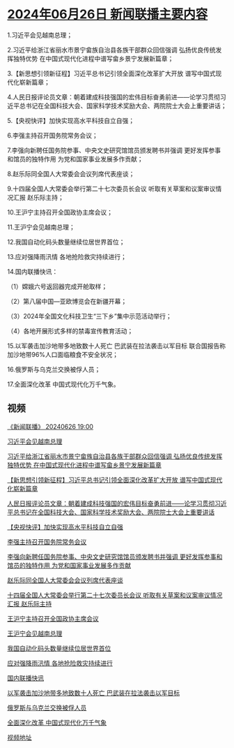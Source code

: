 # [2024年06月26日 新闻联播主要内容](https://tv.cctv.com/lm/xwlb/day/20240626.shtml)

1.习近平会见越南总理；

2.习近平给浙江省丽水市景宁畲族自治县各族干部群众回信强调 弘扬优良传统发挥独特优势 在中国式现代化进程中谱写畲乡景宁发展新篇章；

3.【新思想引领新征程】习近平总书记引领全面深化改革扩大开放 谱写中国式现代化崭新篇章；

4.人民日报评论员文章：朝着建成科技强国的宏伟目标奋勇前进——论学习贯彻习近平总书记在全国科技大会、国家科学技术奖励大会、两院院士大会上重要讲话；

5.【央视快评】加快实现高水平科技自立自强；

6.李强主持召开国务院常务会议；

7.李强向新聘任国务院参事、中央文史研究馆馆员颁发聘书并强调 更好发挥参事和馆员的独特作用 为党和国家事业发展多作贡献；

8.赵乐际同全国人大常委会会议列席代表座谈；

9.十四届全国人大常委会举行第二十七次委员长会议 听取有关草案和议案审议情况汇报 赵乐际主持；

10.王沪宁主持召开全国政协主席会议；

11.王沪宁会见越南总理；

12.我国自动化码头数量继续位居世界首位；

13.应对强降雨汛情 各地抢险救灾持续进行；

14.国内联播快讯：

（1）嫦娥六号返回器完成开舱取样；

（2）第八届中国—亚欧博览会在新疆开幕；

（3）2024年全国文化科技卫生“三下乡”集中示范活动举行；

（4）各地开展形式多样的禁毒宣传教育活动；

15.以军袭击加沙地带多地致数十人死亡 巴武装在拉法袭击以军目标 联合国报告称加沙地带96%人口面临粮食不安全状况；

16.俄罗斯与乌克兰交换被俘人员；

17.全面深化改革 中国式现代化万千气象。

## 视频

[《新闻联播》 20240626 19:00](https://tv.cctv.com/2024/06/26/VIDEwARYA5VoaepzBl3OHoZK240626.shtml)

[习近平会见越南总理](https://tv.cctv.com/2024/06/26/VIDEc4LvKXSXKbpoqOsNGni3240626.shtml)

[习近平给浙江省丽水市景宁畲族自治县各族干部群众回信强调 弘扬优良传统发挥独特优势 在中国式现代化进程中谱写畲乡景宁发展新篇章](https://tv.cctv.com/2024/06/26/VIDEqe3Z4hYpvSw7UaS8o2FQ240626.shtml)

[【新思想引领新征程】习近平总书记引领全面深化改革扩大开放 谱写中国式现代化崭新篇章](https://tv.cctv.com/2024/06/26/VIDEbgWmU6adtqP9TN2LlJiQ240626.shtml)

[人民日报评论员文章：朝着建成科技强国的宏伟目标奋勇前进——论学习贯彻习近平总书记在全国科技大会、国家科学技术奖励大会、两院院士大会上重要讲话](https://tv.cctv.com/2024/06/26/VIDEUGsJZPf6GGPuP4S6OgHl240626.shtml)

[【央视快评】加快实现高水平科技自立自强](https://tv.cctv.com/2024/06/26/VIDEmm2OlZh3uufskDE1E5nK240626.shtml)

[李强主持召开国务院常务会议](https://tv.cctv.com/2024/06/26/VIDETs8Mn0nMGfSGPUZ5W3jO240626.shtml)

[李强向新聘任国务院参事、中央文史研究馆馆员颁发聘书并强调 更好发挥参事和馆员的独特作用 为党和国家事业发展多作贡献](https://tv.cctv.com/2024/06/26/VIDEp30wOoOS3sQjUoqdytSD240626.shtml)

[赵乐际同全国人大常委会会议列席代表座谈](https://tv.cctv.com/2024/06/26/VIDEXQAo0KJmZcSK3srDZaSJ240626.shtml)

[十四届全国人大常委会举行第二十七次委员长会议 听取有关草案和议案审议情况汇报 赵乐际主持](https://tv.cctv.com/2024/06/26/VIDEp3lVKMUfMDMZM78Jl1ma240626.shtml)

[王沪宁主持召开全国政协主席会议](https://tv.cctv.com/2024/06/26/VIDEfSXE8GkASD7iGxHvhmun240626.shtml)

[王沪宁会见越南总理](https://tv.cctv.com/2024/06/26/VIDE7AEOgT3lbpGkXfuow5FN240626.shtml)

[我国自动化码头数量继续位居世界首位](https://tv.cctv.com/2024/06/26/VIDEZUUrXHldw0HNdzaruLLD240626.shtml)

[应对强降雨汛情 各地抢险救灾持续进行](https://tv.cctv.com/2024/06/26/VIDEfCBE2VwxTc382FNNG1gf240626.shtml)

[国内联播快讯](https://tv.cctv.com/2024/06/26/VIDEYh2iKfyf4YTpYkNLThk9240626.shtml)

[以军袭击加沙地带多地致数十人死亡 巴武装在拉法袭击以军目标](https://tv.cctv.com/2024/06/26/VIDETbXjBekIg1XYdj8vjGxr240626.shtml)

[俄罗斯与乌克兰交换被俘人员](https://tv.cctv.com/2024/06/26/VIDE96dkx0Pis5SMhJlt1YCM240626.shtml)

[全面深化改革 中国式现代化万千气象](https://tv.cctv.com/2024/06/26/VIDE8XqoZXIuSbRbNtTs05BN240626.shtml)

[视频地址](https://tv.cctv.com/lm/xwlb/day/20240626.shtml) 

